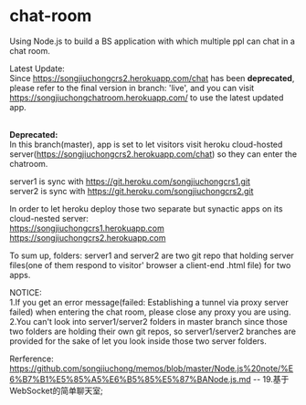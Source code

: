 # chat-room
Using Node.js to build a BS application with which multiple ppl can chat in a chat room.

Latest Update: <br/>
Since https://songjiuchongcrs2.herokuapp.com/chat has been **deprecated**, please refer to the final version in branch: 'live', and you can visit https://songjiuchongchatroom.herokuapp.com/ to use the latest updated app.
<br/><br/>

**Deprecated:**<br/>
In this branch(master), app is set to let visitors visit heroku cloud-hosted server(https://songjiuchongcrs2.herokuapp.com/chat) so they can enter the chatroom.

server1 is sync with https://git.heroku.com/songjiuchongcrs1.git <br/>
server2 is sync with https://git.heroku.com/songjiuchongcrs2.git <br/>

In order to let heroku deploy those two separate but synactic apps on its cloud-nested server: <br/>
https://songjiuchongcrs1.herokuapp.com <br/>
https://songjiuchongcrs2.herokuapp.com <br/>

To sum up, folders: server1 and server2 are two git repo that holding server files(one of them respond to visitor' browser a client-end .html file) for two apps. <br/>


NOTICE: <br/>
1.If you get an error message(failed: Establishing a tunnel via proxy server failed) when entering the chat room, please close any proxy you are using.<br/>
2.You can't look into server1/server2 folders in master branch since those two folders are holding their own git repos, so server1/server2 branches are provided for the sake of let you look inside those two server folders.


Rerference: <br/>
https://github.com/songjiuchong/memos/blob/master/Node.js%20note/%E6%B7%B1%E5%85%A5%E6%B5%85%E5%87%BANode.js.md
-- 19.基于WebSocket的简单聊天室;
